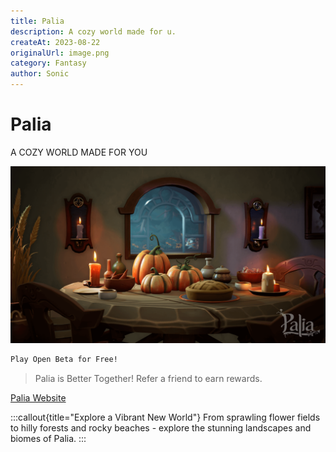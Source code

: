 ```yaml
---
title: Palia
description: A cozy world made for u.
createAt: 2023-08-22
originalUrl: image.png
category: Fantasy
author: Sonic
---
```



# Palia

A COZY WORLD MADE FOR YOU

![image.png](..%2F..%2Fpublic%2Fimages%2Fblog%2Fimage.png)

```bash
Play Open Beta for Free!
```

> Palia is Better Together! Refer a friend to earn rewards.

[Palia Website](https://palia.com/)

:::callout{title="Explore a Vibrant New World"}
From sprawling flower fields to hilly forests and rocky beaches - explore the stunning landscapes and biomes of Palia.
:::
